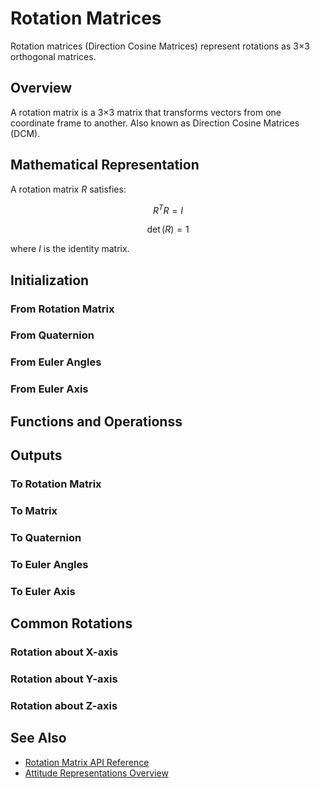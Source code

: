 # Rotation Matrices

Rotation matrices (Direction Cosine Matrices) represent rotations as 3×3 orthogonal matrices.

## Overview

A rotation matrix is a 3×3 matrix that transforms vectors from one coordinate frame to another. Also known as Direction Cosine Matrices (DCM).

## Mathematical Representation

A rotation matrix $R$ satisfies:

$$R^T R = I$$

$$\det(R) = 1$$

where $I$ is the identity matrix.

## Initialization

### From Rotation Matrix

### From Quaternion

### From Euler Angles

### From Euler Axis

## Functions and Operationss

## Outputs

### To Rotation Matrix

### To Matrix

### To Quaternion

### To Euler Angles

### To Euler Axis

## Common Rotations

### Rotation about X-axis

### Rotation about Y-axis

### Rotation about Z-axis

## See Also

- [Rotation Matrix API Reference](../../library_api/attitude/rotation_matrix.md)
- [Attitude Representations Overview](index.md)
